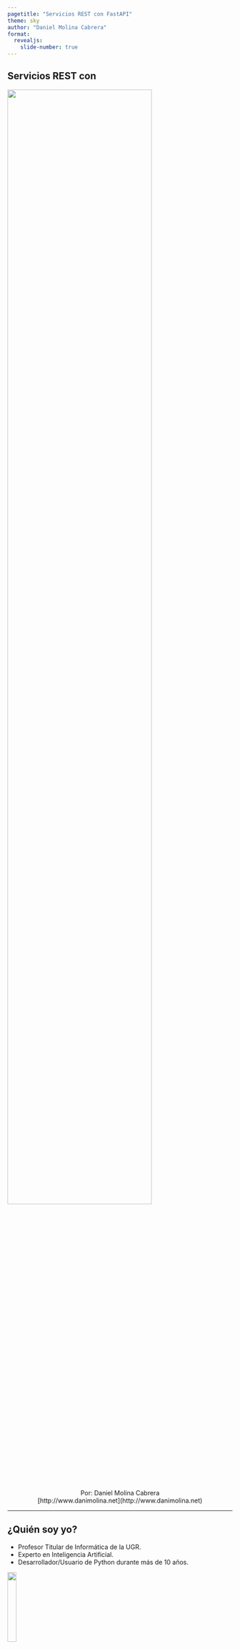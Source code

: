 ```yaml
---
pagetitle: "Servicios REST con FastAPI"
theme: sky
author: "Daniel Molina Cabrera"
format:
  revealjs:
    slide-number: true
---
```


## Servicios REST con
<img src="slides/FastAPI2.png" width="80%"></img><br>

<center>Por: Daniel Molina Cabrera<br>
[http://www.danimolina.net](http://www.danimolina.net)
</center>

---

## ¿Quién soy yo?

<ul style="margin=300px">
<li>Profesor Titular de Informática de la UGR.</li>
<li>Experto en Inteligencia Artificial.</li>
<li>Desarrollador/Usuario de Python durante más de 10 años.</li></ul>
<img src="yo_serio.png" width="20%" style="float: center"/>

---

## ¿Quién soy yo?

<ul style="margin=300px">
<li> Partidario convencido del Software Libre.</li>
<li> <i>Linuxero</i> convencido, y usuario de Emacs.</li>
<li> Gran fan de Python.</li>
</ul>
<img src="yo_indiana.jpg" width="30%" style="float: center"></img>

## Material del taller

<img src="slides/qr.png" width="50%" style="float: center"></img>

# Servicios REST

## ¿Qué son servicios REST?

<img src="rest.png" alt="Servicio REST"/>

---

## ¿Qué son servicios REST?

<img src="rest_imagen.png" alt="Esquema REST"/>

---


## Ventajas de los servicios REST

- Distinto lenguaje de <i>frontend</i> y de <i>backend</i>.

- Fácil y cómodo.

- Modelo multi-servicios.

- Cada vez más usados con frameworks JS.

# FastAPI

## ¿Qué es FastAPI?

<img src="slides/FastAPI.jpg" width="30%"></img><br>

- Librería en <strong>Python</strong> para servicios <strong>REST</strong>.

- Fácil de usar, y centrada en lo usado.

---

## ¿Qué es Python?

Lenguaje de programación

de <span class="fragment visible highlight-blue">propósito general</span> y
<span class="fragment visible highlight-red">fácil de aprender</span>.

---

## ¿Por qué es popular?

Es muy sencillo y legible

```python
msg = "Hola a todos"
print(msg)
print(msg.replace("os", "as"))

for name in ["Amalia", "Arturo"]:
    print(f"a {name} también")
```
---

## Es muy potente

- Repositorio centralizado de librerías. 
- Librerías para casi todo.

<img src="slides/box_python.png" class="plain" width="50%">

---

##  Usado en *Machine Learning*

- Lenguaje muy usado en *Machine Learning*.

<img src="slides/ML.png" class="plain" width="80%">

- Se diseñó para integrarlas con sistemas webs.


# demo de FastAPI

---

### Muy Sencillo

```python
from fastapi import FastAPI

app = FastAPI()

@app.get("/")
def hello():
    return {"msg": "Hola a todo el  mundo"}
```

---

## Ejecutándolo

```sh
unicorn test:app --reload
ó
hypercorn test:app --reload
```

---

## Documentación

<img src="docs.png" width="60%"></img>

---

### Lectura de parámetros

```python
@app.get("/hello/{name}")
def  hello(name):
    return {"msg": f"Hola, {name}"}
```

---

### Parámetros

```python
@app.get("/list/{category}")
def list(category, page=0):
    return {"series": f"series from category {category}, from page {page}"}
```

---

### Validación automática

```python
@app.get("/vota/{puntuacion}")
def  hello(puntuacion: int):
    return {"resultado": f"Sumo {puntuacion}"}
```

<!-- --- -->

<!-- ### Opciones de Validación -->

<!-- ```python -->
<!-- @app.get("/hola/{name}") -->
<!-- def  hello(name: str = Path("desconocido", min_length=5)): -->
<!--     return {"msg": f"Hola, {name}"} -->
<!-- ``` -->

<!-- ```python -->
<!-- @app.get("/vota/{puntuacion}") -->
<!-- # gt implies greater than -->
<!-- # le implies less or equals to -->
<!-- def hello(puntuacion: int,  Path(0, gt=0, le=10)): -->
<!--    return {"resultado": f"Sumo {puntuacion}"} -->
<!-- ``` -->

# Servicio REST de Series

---

## Servicio REST de Series

- Acceso a Base de Datos de datos sobre series de streaming.

- Servicio REST sobre dichos datos.

- Validación de datos.

---

## Página web

- Usaremos Bootstrap v5 como framework CSS.

- Usaremos Vue como frontend.

- Se ejecuta JS en el cliente.

- Compondremos la web a partir de los servicios REST.

---

## Caso 1: Consulta de Categorías

### Servicio REST (demo

```python
@app.get("/categories")
def hello():
    return {"categories": [{'id': 0, 'text': "Comedy"}, {'id': 1, 'text': "Drama"}, {'id': 2, 'text': 'Musical'}]}
```

---

### HTML

```html
            <div id="app">
                <h1>Listado de las Categorías:</h1>
                <ul>
             <li v-for="category in categories" :key="category.id">
                 <strong>{{category.text}}</strong>
             </li>
                </ul>
            </div>
```

---

### Javascript

```javascript
app = new Vue({
    el: '#app',
    created() {
        this.fetchData();
    },
    data: {
        categories: []
    },
    methods: {
        fetchData() {
            axios.get('http://localhost:8000/categories').then(response => {
                this.categories = response.data.categories;
            });
        }
    }
});
```

---

## Resultado

<img src="categorias.png" width="80%"></img>

---

## Mayor seguridad

Para restringir las peticiones se puede utilizar CORS:

```python
app = FastAPI()

origins = [
    "http://localhost:8100",
]

app.add_middleware(
    CORSMiddleware,
    allow_origins=origins,
    allow_credentials=True,
    allow_methods=["*"],
    allow_headers=["*"],
)
```

---

## Caso 2: Listado de Series por Categoría

Vamos a asegurar de listar una categoría existente.

Para ello creamos un enumerado:

```python
from enum import Enum

class Category(str, Enum):
    Comedy = "Comedy"
    Drama = "Drama"
    Musical = "Musical"
```

---

## Listado de Series por Categoría

Ahora poder indicar que el parámetro aceptable es de ese tipo:

```python
# Comprueba que sea un valor válido
@app.get("/series/{category}")
def series(category: Category):
    pass
```

Si es una categoría de las válidas devuelve un JSON de error directamente.

---

## Listado de Series por Categoría

Creamos la estructura con la información de la serie:

```python
class Serie(BaseModel):
    title: str
    description: str
    category: Category
```

Por ahora solo en memoria, luego diremos cómo obtenerlo de la BD.

---

## Listado de Series por Categoría

Indicamos el modelo de respuesta, y algún ejemplo a mano:

```python
# List es de typing
@app.get("/series/{category}", response_model=List[Serie])
def series(category: Category):
def series(category: Category):
    series = [Serie(title="The Big Bang Theory",
                    description="Serie de frikis", category=Category.Comedy),
              Serie(title="Juego de Tronos",
                    description="Todos mueren", category=Category.Drama)]

    return [serie for serie in series if serie.category == category]
```

# Añadiendo BD al ejemplo anterior

## Creamos la Base de Datos

Diagrama E-R

<img src="seriesfliz.png" width="50%"></img>

---

## Librería de acceso

Usaremos la librería [SQLAlchemy](https://www.sqlalchemy.org/) pero cualquiera
otra librería sería perfectamente posible.

Ventajas: Admite todo tipo de Base de Datos sólo cambiando la URL de conexión
con la BD:

- MySQL
- Postgres.
- SQLite.
- ...
          
---

## Definimos los modelos

```python
class Category(Base):
    __tablename__ = "category"
    id = Column(Integer, primary_key=True, index=True)
    name = Column(String(255), index=True)

class Serie(Base):
    __tablename__ = "serie"
    id = Column(Integer, primary_key=True, index=True)
    title = Column(String, index=True)
    description  = Column(String)
    category_id = Column(Integer, ForeignKey('category.id'))
    category = relationship('Category')
```
---

## Configuramos la Base de Datos

```python
SQLALCHEMY_DATABASE_URL = "sqlite:///series.db"

engine = create_engine(SQLALCHEMY_DATABASE_URL)
Session = sessionmaker(autocommit=False, autoflush=False, bind=engine)

def get_db():
    try:
        db = Session()
        yield db
    finally:
        db.close()
```

---

## Modificamos la consulta de Categorias

```python
@app.get("/categories")
def categories(db: Session = Depends(get_db)):
    # Leo todas las categorías
    categories = db.query(models.Category).all()
    # Leo las categorías usando la sintaxis ORM de SQLAlchemy
    cats = [schema.Category(id=id, name=category.name) for id, category in enumerate(categories)]
    return {"categories": cats}
```

---

## Modificamos la consulta de Series

```python
@app.get("/series/{category_str}", response_model=List[schema.Serie])
def series(category_str: str, db: Session = Depends(get_db)):
    category = db.query(models.Category).filter_by(name=category_str).first()

    if category is None:
        return []
    else:
        series_db = db.query(models.Serie).join(models.Category).filter(models.Category.id==category.id).all()
        series = [schema.Serie(title=serie.title, description=serie.description, category=category_str) for serie in series_db]
        print(series)
        return series
```

---

## ¿Hay que modificar la web HTML?

<span class="fragment visible highlight-red">No, no hay que hacerlo</span>,
ambos componentes son <span class="fragment visible  highlight-blue">débilmente acoplados</span>

## ¿Alguna pregunta?

<img src="preguntas.jpg" width="70%"></img>
